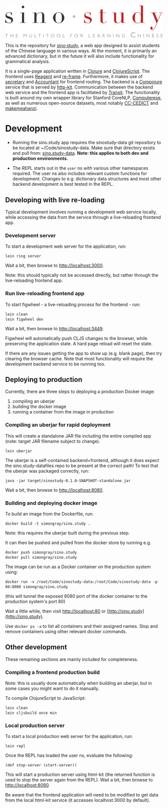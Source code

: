![sino·study](./resources/public/img/logo_min.svg)

This is the repository for [sino·study](http://sino.study), 
a web app designed to assist students of the Chinese language in various ways.
At the moment, it is primarily an advanced dictionary, 
but in the future it will also include functionality for grammatical analysis.

It is a single-page application written in [Clojure](https://clojure.org/) 
and [ClojureScript](https://clojurescript.org/).
The frontend uses [Reagent](https://github.com/reagent-project/reagent) 
and [re-frame](https://github.com/Day8/re-frame).
Furthermore, it makes use of [secretary](https://github.com/gf3/secretary) 
and [Accountant](https://github.com/venantius/accountant) for frontend routing.
The backend is a [Compojure](https://github.com/weavejester/compojure) service
that is served by [http-kit](https://github.com/http-kit/http-kit).
Communication between the backend web service and the frontend app is
facilitated by [Transit](https://github.com/cognitect/transit-format).
The functionality is built around my own wrapper library for Stanford CoreNLP,
[Computerese](https://github.com/simongray/Computerese), as well as numerous
open-source datasets, most notably [CC-CEDICT](https://cc-cedict.org/) and
[makemeahanzi](https://github.com/skishore/makemeahanzi).


# Development
* Running the sino.study app requires the sinostudy-data git repository to be 
located at ~/Code/sinostudy-data. Make sure that directory exists and pull from:
[sino.study-data](https://github.com/simongray/sino.study-data).
**Note: this applies to both dev and production environments.**

* The REPL starts out in the `user` ns with various other namespaces required.
The user ns also includes relevant custom functions for development.
Changes to e.g. dictionary data structures and most other backend development 
is best tested in the REPL.


## Developing with live re-loading
Typical development involves running a development web service locally,
while accessing the data from the service through a live-reloading frontend app.


### Development server
To start a development web server for the application, run:

````
lein ring server
````
Wait a bit, then browse to [http://localhost:3000](http://localhost:3000).

Note: this should typically not be accessed directly, but rather through
the live-reloading frontend app.


### Run live-reloading frontend app
To start figwheel - a live-reloading process for the frontend - run:

```
lein clean
lein figwheel dev
```

Wait a bit, then browse to [http://localhost:3449](http://localhost:3449).

Figwheel will automatically push CLJS changes to the browser, 
while preserving the application state. A hard page reload will reset the state.

If there are any issues getting the app to show up (e.g. blank page), 
then try clearing the browser cache. Note that most functionality will require
the development backend service to be running too.


## Deploying to production
Currently, there are three steps to deploying a production Docker image:

1. compiling an uberjar
2. building the docker image
3. running a container from the image in production

### Compiling an uberjar for rapid deployment
This will create a standalone JAR file including the entire compiled app
(note: target JAR filename subject to change).

````
lein uberjar
````

The uberjar is a self-contained backend+frontend, although it does expect
the sino.study-datafiles repo to be present at the correct path!
To test that the uberjar was packaged correctly, run:

````
java -jar target/sinostudy-0.1.0-SNAPSHOT-standalone.jar
````

Wait a bit, then browse to [http://localhost:8080](http://localhost:8080).


### Building and deploying docker image

To build an image from the Dockerfile, run:

```` 
docker build -t simongray/sino.study .
````

Note: this requires the uberjar built during the previous step.

It can then be pushed and pulled from the docker store by running e.g.

````
docker push simongray/sino.study
docker pull simongray/sino.study
````

The image can be run as a Docker container on the production system using:

```` 
docker run -v /root/Code/sinostudy-data:/root/Code/sinostudy-data -p 80:8080 simongray/sino.study
````

(this will tunnel the exposed 8080 port of the docker container
to the production system's port 80)

Wait a little while, then visit [http://localhost:80](http://localhost:80)
or [http://sino.study](http://sino.study).

Use ````docker ps -a```` to list all containers and their assigned names.
Stop and remove containers using other relevant docker commands.

## Other development
These remaining sections are mainly included for completeness.


### Compiling a frontend production build
Note: this is usually done automatically when building an uberjar,
but in some cases you might want to do it manually.

To compile ClojureScript to JavaScript:

```
lein clean
lein cljsbuild once min
```


### Local production server
To start a local production web server for the application, run:

````
lein repl
````

Once the REPL has loaded the user ns, evaluate the following:

````
(def stop-server (start-server))
````

This will start a production server using html-kit
(the returned function is used to stop the server again from the REPL).
Wait a bit, then browse to [http://localhost:8080](http://localhost:8080).

Be aware that the frontend application will need to be modified to get data
from the local html-kit service (it accesses localhost:3000 by default).
